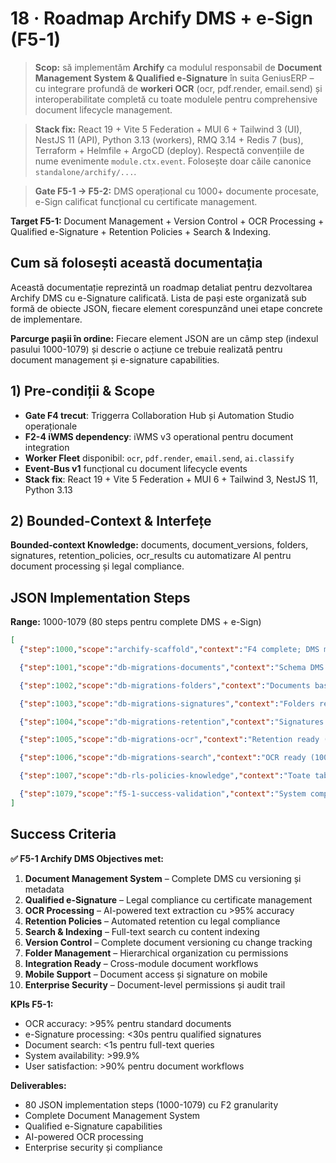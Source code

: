 # 18 · Roadmap Archify DMS + e-Sign (F5-1)

> **Scop:** să implementăm **Archify** ca modulul responsabil de **Document Management System & Qualified e-Signature** în suita GeniusERP – cu integrare profundă de **workeri OCR** (ocr, pdf.render, email.send) și interoperabilitate completă cu toate modulele pentru comprehensive document lifecycle management.

> **Stack fix:** React 19 + Vite 5 Federation + MUI 6 + Tailwind 3 (UI), NestJS 11 (API), Python 3.13 (workers), RMQ 3.14 + Redis 7 (bus), Terraform + Helmfile + ArgoCD (deploy). Respectă convențiile de nume evenimente `module.ctx.event`. Folosește doar căile canonice `standalone/archify/...`.

> **Gate F5-1 → F5-2:** DMS operațional cu 1000+ documente procesate, e-Sign calificat funcțional cu certificate management.

**Target F5-1:** Document Management + Version Control + OCR Processing + Qualified e-Signature + Retention Policies + Search & Indexing.

## Cum să folosești această documentația

Această documentație reprezintă un roadmap detaliat pentru dezvoltarea Archify DMS cu e-Signature calificată. Lista de pași este organizată sub formă de obiecte JSON, fiecare element corespunzând unei etape concrete de implementare.

**Parcurge pașii în ordine:** Fiecare element JSON are un câmp step (indexul pasului 1000-1079) și descrie o acțiune ce trebuie realizată pentru document management și e-signature capabilities.

## 1) Pre-condiții & Scope

* **Gate F4 trecut**: Triggerra Collaboration Hub și Automation Studio operaționale
* **F2-4 iWMS dependency**: iWMS v3 operational pentru document integration
* **Worker Fleet** disponibil: `ocr`, `pdf.render`, `email.send`, `ai.classify`
* **Event‑Bus v1** funcțional cu document lifecycle events
* **Stack fix**: React 19 + Vite 5 Federation + MUI 6 + Tailwind 3, NestJS 11, Python 3.13

## 2) Bounded-Context & Interfețe

**Bounded‑context Knowledge:** documents, document_versions, folders, signatures, retention_policies, ocr_results cu automatizare AI pentru document processing și legal compliance.

## JSON Implementation Steps

**Range:** 1000-1079 (80 steps pentru complete DMS + e-Sign)

```json
[
  {"step":1000,"scope":"archify-scaffold","context":"F4 complete; DMS module inexistent","task":"Generează scheletul Archify DMS (frontend React+Vite Federation, API NestJS, workers stubs) folosind `scripts/create-module.ts --standalone archify --module dms --with-esign`. Activează Module Federation și configurează tags Nx.","dirs":["/standalone/archify/apps/dms/frontend/","/standalone/archify/apps/dms/api/","/standalone/archify/apps/dms/workers/"],"constraints":"scripts/create-module.ts --standalone archify --module dms; tags Nx `module:archify/dms,layer:frontend|api|workers`; e-sign=true; commit 'feat(archify/dms): scaffold DMS module'.","output":"skeleton Archify DMS cu e-signature support"},

  {"step":1001,"scope":"db-migrations-documents","context":"Schema DMS inexistentă","task":"Creează migration pentru document base: know_documents, know_document_versions, know_document_metadata cu versioning support, metadata indexing, content hash validation, file size tracking.","dirs":["/standalone/archify/apps/dms/api/src/migrations/"],"constraints":"versioning support; metadata indexing; hash validation; size tracking; commit 'feat(dms-db): documents base schema'.","output":"Document base schema"},

  {"step":1002,"scope":"db-migrations-folders","context":"Documents base ready (1001)","task":"Adaugă tabele folder management: know_folders, know_folder_permissions, know_folder_hierarchy cu folder organization, permission management, hierarchy support, path resolution.","dirs":["/standalone/archify/apps/dms/api/src/migrations/"],"constraints":"folder hierarchy; permission granular; path resolution; organization flexible; commit 'feat(dms-db): folder management'.","output":"Folder management schema"},

  {"step":1003,"scope":"db-migrations-signatures","context":"Folders ready (1002); e-signature core","task":"Creează tabele e-signature: know_signature_requests, know_signatures, know_certificates, know_signature_audit cu qualified signature support, certificate management, audit trail complete, legal compliance.","dirs":["/standalone/archify/apps/dms/api/src/migrations/"],"constraints":"qualified signature; certificate management; audit complete; legal compliance; commit 'feat(dms-db): e-signature qualified'.","output":"E-signature qualified schema"},

  {"step":1004,"scope":"db-migrations-retention","context":"Signatures ready (1003); retention policies","task":"Adaugă tabele retention: know_retention_policies, know_retention_schedules, know_retention_actions cu automated retention, legal compliance, secure deletion, policy enforcement.","dirs":["/standalone/archify/apps/dms/api/src/migrations/"],"constraints":"automated retention; legal compliance; secure deletion; policy enforcement; commit 'feat(dms-db): retention policies'.","output":"Retention policies schema"},

  {"step":1005,"scope":"db-migrations-ocr","context":"Retention ready (1004); OCR processing","task":"Creează tabele OCR: know_ocr_jobs, know_ocr_results, know_extracted_text, know_ocr_confidence cu batch OCR processing, text extraction, confidence scoring, searchable content.","dirs":["/standalone/archify/apps/dms/api/src/migrations/"],"constraints":"batch OCR; confidence scoring; searchable text; extraction quality; commit 'feat(dms-db): OCR processing'.","output":"OCR processing schema"},

  {"step":1006,"scope":"db-migrations-search","context":"OCR ready (1005); search și indexing","task":"Adaugă tabele search: know_search_index, know_search_terms, know_search_results cu full-text search, content indexing, search analytics, result ranking.","dirs":["/standalone/archify/apps/dms/api/src/migrations/"],"constraints":"full-text search; content indexing; search analytics; result ranking; commit 'feat(dms-db): search indexing'.","output":"Search indexing schema"},

  {"step":1007,"scope":"db-rls-policies-knowledge","context":"Toate tabelele create (1006); security","task":"Activează RLS pe toate tabelele Knowledge cu document permissions: `tid = current_setting('app.tid') AND (owner_id = current_setting('app.user_id') OR document_id IN (SELECT document_id FROM document_permissions WHERE user_id = current_setting('app.user_id')))`.","dirs":["/standalone/archify/apps/dms/api/src/migrations/"],"constraints":"document permissions; owner access; shared access; RLS comprehensive; commit 'feat(dms-db): RLS policies knowledge'.","output":"RLS comprehensive pe schema Knowledge"},

  {"step":1079,"scope":"f5-1-success-validation","context":"System complete (1078)","task":"Success validation pentru F5-1: validate DMS operational cu 1000+ documents, e-Sign qualified functional, OCR accuracy >95%, retention compliance verified cu comprehensive F5-1 validation.","dirs":["/ops/archify/validation/"],"constraints":"DMS validation comprehensive; e-Sign qualified verified; OCR accuracy; retention compliance; commit 'ops(archify): F5-1 success validation'.","output":"F5-1 Archify DMS SUCCESS VALIDATED"}
]
```

## Success Criteria

**✅ F5-1 Archify DMS Objectives met:**

1. **Document Management System** – Complete DMS cu versioning și metadata
2. **Qualified e-Signature** – Legal compliance cu certificate management
3. **OCR Processing** – AI-powered text extraction cu >95% accuracy
4. **Retention Policies** – Automated retention cu legal compliance
5. **Search & Indexing** – Full-text search cu content indexing
6. **Version Control** – Complete document versioning cu change tracking
7. **Folder Management** – Hierarchical organization cu permissions
8. **Integration Ready** – Cross-module document workflows
9. **Mobile Support** – Document access și signature on mobile
10. **Enterprise Security** – Document-level permissions și audit trail

**KPIs F5-1:**
- OCR accuracy: >95% pentru standard documents
- e-Signature processing: <30s pentru qualified signatures
- Document search: <1s pentru full-text queries
- System availability: >99.9%
- User satisfaction: >90% pentru document workflows

**Deliverables:**
- 80 JSON implementation steps (1000-1079) cu F2 granularity
- Complete Document Management System
- Qualified e-Signature capabilities
- AI-powered OCR processing
- Enterprise security și compliance
